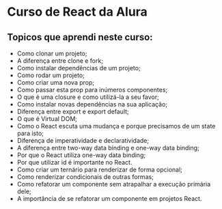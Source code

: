 # Curso de React da Alura

## Topicos que aprendi neste curso: 

- Como clonar um projeto;
- A diferença entre clone e fork;
- Como instalar dependências de um projeto;
- Como rodar um projeto;
- Como criar uma nova prop;
- Como passar esta prop para inúmeros componentes;
- O que é uma closure e como utilizá-la a seu favor;
- Como instalar novas dependências na sua aplicação;
- Diferença entre export e export default;
- O que é Virtual DOM;
- Como o React escuta uma mudança e porque precisamos de um state para isto;
- Diferença de imperatividade e declaratividade;
- A diferença entre two-way data binding e one-way data binding;
- Por que o React utiliza one-way data binding;
- Por que utilizar id é importante no React.
- Como criar um ternário para renderizar de forma opcional;
- Como renderizar condicionais de outras formas;
- Como refatorar um componente sem atrapalhar a execução primária dele;
- A importância de se refatorar um componente em projetos React.
